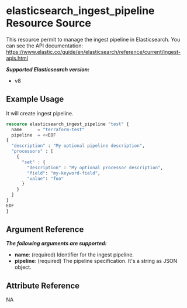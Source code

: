 # elasticsearch_ingest_pipeline Resource Source

This resource permit to manage the ingest pipeline in Elasticsearch.
You can see the API documentation: https://www.elastic.co/guide/en/elasticsearch/reference/current/ingest-apis.html

***Supported Elasticsearch version:***
  - v8

## Example Usage

It will create ingest pipeline.

```tf
resource elasticsearch_ingest_pipeline "test" {
  name 		= "terraform-test"
  pipeline 	= <<EOF
{
  "description" : "My optional pipeline description",
  "processors" : [
    {
      "set" : {
        "description" : "My optional processor description",
        "field": "my-keyword-field",
        "value": "foo"
      }
    }
  ]
}
EOF
}
```

## Argument Reference

***The following arguments are supported:***
  - **name**: (required) Identifier for the ingest pipeline.
  - **pipeline**: (required) The pipeline specification. It's a string as JSON object.

## Attribute Reference

NA